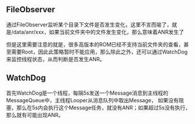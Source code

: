 ## FileObserver
通过FileObserver监听某个目录下文件是否发生变化，这里不言而喻了，就是/data/anr/xxx，如果当前文件夹中的文件发生变化，那么意味着ANR发生了

但是这里需要注意的就是，很多高版本的ROM已经不支持当前文件夹的查看，甚至需要Root，因此此策略暂时不能应用，那么除此之外，还可以通过WatchDog来监控线程状态，从而判断是否发生ANR。

## WatchDog
首先WatchDog是一个线程，每隔5s发送一个Message消息到主线程的MessageQueue中，主线程Looper从消息队列中取出Message，
如果没有阻塞，那么在5s内会执行这个Message任务，就没有ANR；如果超过5s没有执行，那么就有可能出现ANR。